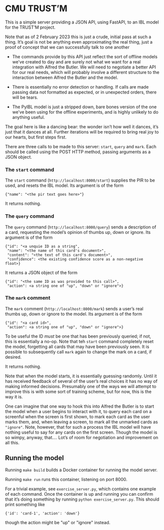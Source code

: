 # CMU TRUST’M

This is a simple server providing a JSON API, using FastAPI, to an IBL model for the TRUST’M project.

Note that as of 2 February 2023 this is just a crude, initial pass at such a thing. It’s goal
is not be anything even approximating the real thing, just a proof of concept that we can
successfully talk to one another

- The commands provide by this API just reflect the sort of offline models we’ve created to day
  and are surely not what we want for a real integration with Alfred the Butler. We will need to
  negotiate a better API for our real needs, which will probably involve a different structure
  to the interaction between Alfred the Butler and the model.

- There is essentially no error detection or handling. If calls are made passing data not
  formatted as expected, or in unexpected orders, there will be tears.

- The PyIBL model is just a stripped down, bare bones version of the one we’ve been using
  for the offline experiments, and is highly unlikely to do anything useful.

The goal here is like a dancing bear: the wonder isn’t how well it dances, it’s just that it dances at all.
Further iterations will be required to bring real joy to our hearts, but first steps first.

There are three calls to be made to this server: `start`, `query` and `mark`. Each should be called
using the POST HTTP method, passing arguments as a JSON object.

### The `start` command

The `start` command (`http://localhost:8000/start`) supplies the PIR to be used, and resets the IBL model.
Its argument is of the form

    {"name": "<the pir text goes here>"}

It returns nothing.

### The `query` command

The `query` command (`http://localhost:8000/query`) sends a description of a card, requesting the model’s
opinion of thumbs up, down or ignore. Its argument is of the form

    {"id": "<a unquie ID as a string",
     "name": "<the name of this card's document>",
     "content": "<the text of this card's document>",
     "confidence": <the existing confidence score as a non-negative float>}

It returns a JSON object of the form

    {"id": "<the same ID as was provided to this call>",
     "action": <a string one of "up", "down" or "ignore">}

### The `mark` comment

The `mark` comment (`http://localhost:8000/mark`) sends a user’s real thumbs up, down or ignore to the model.
Its argument is of the form

    {"id": "<a card id>",
     "action": <a string one of "up", "down" or "ignore">}

To be useful the ID *must* be one that has been previously queried; if not, this is essentially a no-op.
Note that teh `start` command completely reset the model, forgetting all cards that may have been
previously seen. It is possible to subsequently call `mark` again to change the mark on a card, if desired.

It returns nothing.

Note that when the model starts, it is essentially guessing randomly. Until it has received feedback
of several of the user’s real choices it has no way of making informed decisions. Presumably one of
the ways we will attempt to improve this is with some sort of training scheme, but for now, this is
the way it is.

One can imagine that one way to hook this into Alfred the Butler is to start the model when a
user begins to interact with it, to query each card on a screenful when the screen is first shown,
to mark each card as the user marks them, and, when leaving a screen, to mark all the unmarked cards
as `"ignore"`. Note, however, that for such a process the IBL model will have nothing useful to say
for any cards on the first screen. Though the model is so wimpy, anyway, that.... Lot’s of room
for negotiation and improvement on all this.

## Running the model

Running `make build` builds a Docker container for running the model server.

Running `make run` runs this container, listening on port 8000.

For a trivial example, see `exercise_server.py`, which contains one example of each command.
Once the container is up and running you can confirm that it’s doing something by running
`python exercise_server.py`. This should print something like

    {'id': 'card-1', 'action': 'down'}

though the action might be "up" or "ignore" instead.
